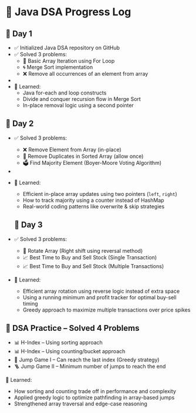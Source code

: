 # 🧠 Java DSA Progress Log

## 📅 Day 1 
- ✅ Initialized Java DSA repository on GitHub
- ✅ Solved 3 problems:
  - 🔁 Basic Array Iteration using For Loop
  - 🌀 Merge Sort implementation
  - ❌ Remove all occurrences of an element from array
- 
- 📘 Learned:
  - Java for-each and loop constructs
  - Divide and conquer recursion flow in Merge Sort
  - In-place removal logic using a second pointer
## 📅 Day 2 
- ✅ Solved 3 problems:
  - ❌ Remove Element from Array (in-place)
  - 🧹 Remove Duplicates in Sorted Array (allow once)
  - 🗳️ Find Majority Element (Boyer-Moore Voting Algorithm)
-
- 📘 Learned:
  - Efficient in-place array updates using two pointers (`left`, `right`)
  - How to track majority using a counter instead of HashMap
  - Real-world coding patterns like overwrite & skip strategies

  ## 📅 Day 3 
- ✅ Solved 3 problems:
  - 🔄 Rotate Array (Right shift using reversal method)
  - 📈 Best Time to Buy and Sell Stock (Single Transaction)
  - 📈 Best Time to Buy and Sell Stock (Multiple Transactions)
- 📘 Learned:
  - Efficient array rotation using reverse logic instead of extra space
  - Using a running minimum and profit tracker for optimal buy-sell timing
  - Greedy approach to maximize multiple transactions over price spikes

## 🔁  DSA Practice – Solved 4 Problems
- 📊 H-Index – Using sorting approach
- 📊 H-Index – Using counting/bucket approach
- 🏃 Jump Game I – Can reach the last index (Greedy strategy)
- 🪜 Jump Game II – Minimum number of jumps to reach the end

📘 Learned:
- How sorting and counting trade off in performance and complexity
- Applied greedy logic to optimize pathfinding in array-based jumps
- Strengthened array traversal and edge-case reasoning



